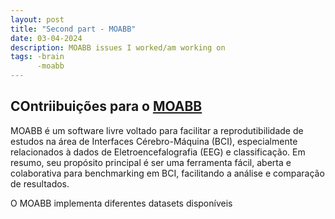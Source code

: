 ```yaml
---
layout: post
title: "Second part - MOABB"
date: 03-04-2024
description: MOABB issues I worked/am working on 
tags: -brain
      -moabb
---
```


## COntriibuições para o [MOABB](https://moabb.neurotechx.com/docs/index.html)

MOABB é um software livre voltado para facilitar a reprodutibilidade de estudos na área de Interfaces Cérebro-Máquina (BCI), especialmente relacionados à dados de Eletroencefalografia (EEG) e classificação. Em resumo, seu propósito principal é ser uma ferramenta fácil, aberta e colaborativa para benchmarking em BCI, facilitando a análise e comparação de resultados. 

O MOABB implementa diferentes datasets disponíveis 


